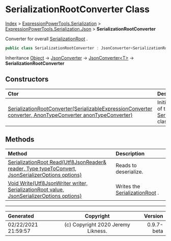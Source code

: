 ﻿# SerializationRootConverter Class

[Index](../index.md) > [ExpressionPowerTools.Serialization](ExpressionPowerTools.Serialization.a.md) > [ExpressionPowerTools.Serialization.Json](ExpressionPowerTools.Serialization.Json.n.md) > **SerializationRootConverter**

Converter for overall [SerializationRoot](ExpressionPowerTools.Serialization.Serializers.SerializationRoot.cs.md) .

```csharp
public class SerializationRootConverter : JsonConverter<SerializationRoot>
```

Inheritance [Object](https://docs.microsoft.com/dotnet/api/system.object) → [JsonConverter](https://docs.microsoft.com/dotnet/api/system.text.json.serialization.jsonconverter) → [JsonConverter&lt;T>](https://docs.microsoft.com/dotnet/api/system.text.json.serialization.jsonconverter-1) → **SerializationRootConverter**

## Constructors

| Ctor | Description |
| :-- | :-- |
| [SerializationRootConverter(SerializableExpressionConverter converter, AnonTypeConverter anonTypeConverter)](ExpressionPowerTools.Serialization.Json.SerializationRootConverter.ctor.md#serializationrootconverterserializableexpressionconverter-converter-anontypeconverter-anontypeconverter) | Initializes a new instance of the [SerializationRootConverter](ExpressionPowerTools.Serialization.Json.SerializationRootConverter.cs.md) class. |
## Methods

| Method | Description |
| :-- | :-- |
| [SerializationRoot Read(Utf8JsonReader& reader, Type typeToConvert, JsonSerializerOptions options)](ExpressionPowerTools.Serialization.Json.SerializationRootConverter.Read.m.md) | Reads to deserialize. |
| [Void Write(Utf8JsonWriter writer, SerializationRoot value, JsonSerializerOptions options)](ExpressionPowerTools.Serialization.Json.SerializationRootConverter.Write.m.md) | Writes the [SerializationRoot](ExpressionPowerTools.Serialization.Serializers.SerializationRoot.cs.md) . |

---

| Generated | Copyright | Version |
| :-- | :-: | --: |
| 02/22/2021 21:59:57 | (c) Copyright 2020 Jeremy Likness. | 0.9.7-beta |
